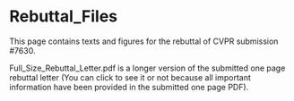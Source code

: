 # Rebuttal_Files
This page contains texts and figures for the rebuttal of CVPR submission #7630.

Full_Size_Rebuttal_Letter.pdf is a longer version of the submitted one page rebuttal letter (You can click to see it or not because all important information have been provided in the submitted one page PDF).
